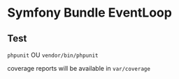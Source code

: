 # Symfony Bundle EventLoop

## Test

`phpunit` OU `vendor/bin/phpunit`

coverage reports will be available in `var/coverage`
